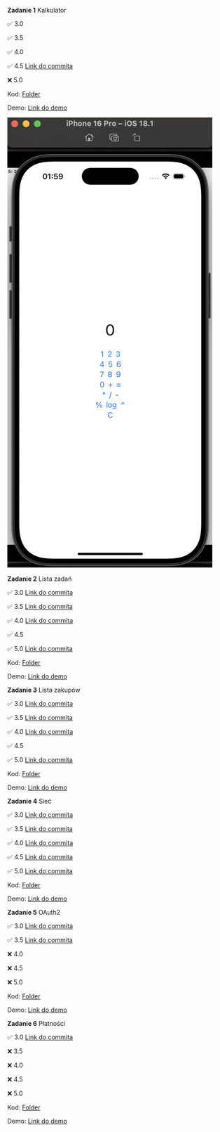 **Zadanie 1** Kalkulator

:white_check_mark: 3.0

:white_check_mark: 3.5

:white_check_mark: 4.0

:white_check_mark: 4.5 [Link do commita](https://github.com/mmikusx/ios24-25/commit/2968d0d9ed5449bb3c0edf389138933cec25fe66)

:x: 5.0

Kod: [Folder](https://github.com/mmikusx/ios24-25/tree/main/Calculator/Calculator)

Demo: [Link do demo](https://github.com/mmikusx/ios24-25/blob/main/demos/Zadanie1-demo.md)

![screenshot](Calculator/Kalkulator.png)

**Zadanie 2** Lista zadań

:white_check_mark: 3.0 [Link do commita](https://github.com/mmikusx/ios24-25/commit/b551f689d2ae079dce02c7ee717c694cbf9ba965)

:white_check_mark: 3.5 [Link do commita](https://github.com/mmikusx/ios24-25/commit/1b7c5e1b44a2467fead3d25e2db14185e4f79ba4)

:white_check_mark: 4.0 [Link do commita](https://github.com/mmikusx/ios24-25/commit/5b06eb571c49ed4917cdddb9857daa9f108e3562)

:white_check_mark: 4.5

:white_check_mark: 5.0 [Link do commita](https://github.com/mmikusx/ios24-25/commit/1b29d4602bd506fc783f963eb49750ff374867ee)

Kod: [Folder](https://github.com/mmikusx/ios24-25/tree/main/TaskList/TaskList)

Demo: [Link do demo](https://github.com/mmikusx/ios24-25/blob/main/demos/Zadanie2-demo.md)

**Zadanie 3** Lista zakupów

:white_check_mark: 3.0 [Link do commita](https://github.com/mmikusx/ios24-25/commit/adc5be53258365afdde0e3c66c72e2b79bab32db)

:white_check_mark: 3.5 [Link do commita](https://github.com/mmikusx/ios24-25/commit/35f45ca77d05ce02fc9c8dba085abefd6902d4e6)

:white_check_mark: 4.0 [Link do commita](https://github.com/mmikusx/ios24-25/commit/89a4dd32bc4e6a4f7b60fd2cf7119e5c6fcab21a)

:white_check_mark: 4.5

:white_check_mark: 5.0 [Link do commita](https://github.com/mmikusx/ios24-25/commit/7e5fa15c46be8086d2ff1afb90fb118b0482c669)

Kod: [Folder](https://github.com/mmikusx/ios24-25/tree/7e5fa15c46be8086d2ff1afb90fb118b0482c669/ShopList/ShopList)

Demo: [Link do demo](https://github.com/mmikusx/ios24-25/blob/main/demos/Zadanie3-demo.md)

**Zadanie 4** Sieć

:white_check_mark: 3.0 [Link do commita](https://github.com/mmikusx/ios24-25/commit/4e90843bda39fd560e40ac5cadce3d6e56c4a117)

:white_check_mark: 3.5 [Link do commita](https://github.com/mmikusx/ios24-25/commit/e6704549952029ded0b833503dbbefa76c97b167)

:white_check_mark: 4.0 [Link do commita](https://github.com/mmikusx/ios24-25/commit/652f9a01a40465205d3f4aab27a9c0cc8a5ae9bf)

:white_check_mark: 4.5 [Link do commita](https://github.com/mmikusx/ios24-25/commit/d04ea50da8ea771f2b4ae1f6b6b842a88c2e8229)

:white_check_mark: 5.0 [Link do commita](https://github.com/mmikusx/ios24-25/commit/8c65e9826bcf612cf74f23e058a371debe72e678)

Kod: [Folder](https://github.com/mmikusx/ios24-25/tree/main/ShopList/ShopList)

Demo: [Link do demo](https://github.com/mmikusx/ios24-25/blob/main/demos/Zadanie4-demo.md)

**Zadanie 5** OAuth2

:white_check_mark: 3.0 [Link do commita](https://github.com/mmikusx/ios24-25/commit/da6eaeb31ecf0bdd5459f287b06b917058d0331e)

:white_check_mark: 3.5 [Link do commita](https://github.com/mmikusx/ios24-25/commit/e0a3b0eb8bf02f7fd046a97acfb2be834e604505)

:x: 4.0

:x: 4.5

:x: 5.0

Kod: [Folder](https://github.com/mmikusx/ios24-25/tree/main/LoginApp/LoginApp)

Demo: [Link do demo](https://github.com/mmikusx/ios24-25/blob/main/demos/Zadanie5-demo.md)

**Zadanie 6** Płatności

:white_check_mark: 3.0 [Link do commita](https://github.com/mmikusx/ios24-25/commit/0cadca1f1cac7534aa071a34d10010e94a9563ee)

:x: 3.5

:x: 4.0

:x: 4.5

:x: 5.0

Kod: [Folder](https://github.com/mmikusx/ios24-25/tree/main/PaymentForm/PaymentForm)

Demo: [Link do demo](https://github.com/mmikusx/ios24-25/blob/main/demos/Zadanie6-demo.md)